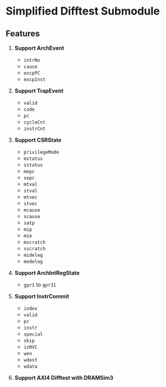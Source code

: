 # Simplified Difftest Submodule

## Features
1. **Support ArchEvent**
   - `intrNo`
   - `cause`
   - `excpPC`
   - `excpInst`

2. **Support TrapEvent**
   - `valid`
   - `code`
   - `pc`
   - `cycleCnt`
   - `instrCnt`

3. **Support CSRState**
   - `privilegeMode`
   - `mstatus`
   - `sstatus`
   - `mepc`
   - `sepc`
   - `mtval`
   - `stval`
   - `mtvec`
   - `stvec`
   - `mcause`
   - `scause`
   - `satp`
   - `mip`
   - `mie`
   - `mscratch`
   - `sscratch`
   - `mideleg`
   - `medeleg`

4. **Support ArchIntRegState**
   - `gpr1` to `gpr31`

5. **Support InstrCommit**
   - `index`
   - `valid`
   - `pc`
   - `instr`
   - `special`
   - `skip`
   - `isRVC`
   - `wen`
   - `wdest`
   - `wdata`

6. **Support AXI4 Difftest with DRAMSim3**
